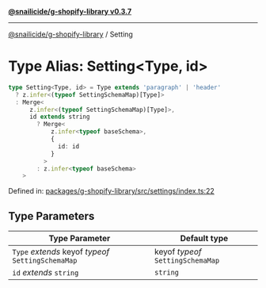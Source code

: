 [**@snailicide/g-shopify-library v0.3.7**](../README.md)

---

[@snailicide/g-shopify-library](../README.md) / Setting

# Type Alias: Setting\<Type, id>

```ts
type Setting<Type, id> = Type extends 'paragraph' | 'header'
  ? z.infer<(typeof SettingSchemaMap)[Type]>
  : Merge<
      z.infer<(typeof SettingSchemaMap)[Type]>,
      id extends string
        ? Merge<
            z.infer<typeof baseSchema>,
            {
              id: id
            }
          >
        : z.infer<typeof baseSchema>
    >
```

Defined in:
[packages/g-shopify-library/src/settings/index.ts:22](https://github.com/gbtunney/snailicide-monorepo/blob/master/packages/g-shopify-library/src/settings/index.ts#L22)

## Type Parameters

| Type Parameter                                     | Default type                      |
| -------------------------------------------------- | --------------------------------- |
| `Type` _extends_ keyof _typeof_ `SettingSchemaMap` | keyof _typeof_ `SettingSchemaMap` |
| `id` _extends_ `string`                            | `string`                          |
